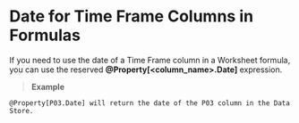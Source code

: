
# Date for Time Frame Columns in Formulas


If you need to use the date of a Time Frame column in a Worksheet formula, you can use the reserved **@Property[<column_name>.Date]** expression.

>**Example** 
>
```
@Property[P03.Date] will return the date of the P03 column in the Data Store.
```
